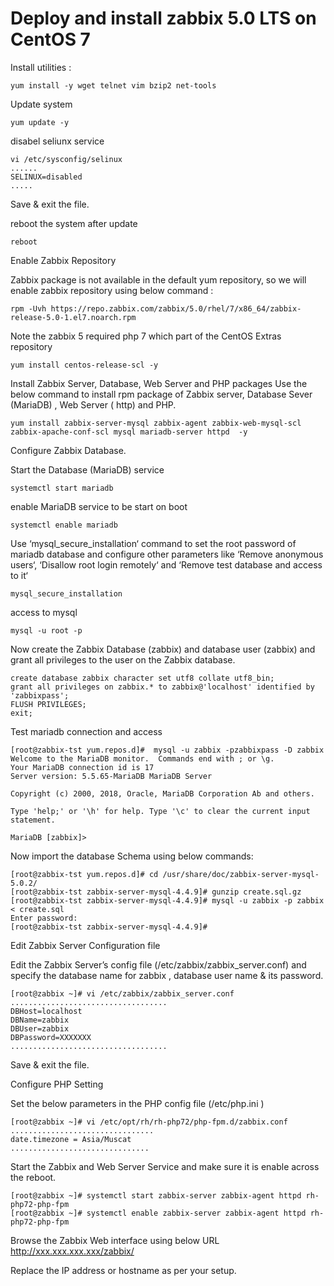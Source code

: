 # Deploy and install zabbix 5.0 LTS on CentOS 7
Install utilities :
```
yum install -y wget telnet vim bzip2 net-tools
```
Update system

```
yum update -y
```
disabel seliunx service
```
vi /etc/sysconfig/selinux
......
SELINUX=disabled
.....
```
Save & exit the file.

reboot the system after update
```
reboot
```
Enable Zabbix  Repository

Zabbix package is not available in the default yum repository, so we will enable zabbix repository using below command :

```
rpm -Uvh https://repo.zabbix.com/zabbix/5.0/rhel/7/x86_64/zabbix-release-5.0-1.el7.noarch.rpm

```

Note the zabbix 5 required php 7 which part of the CentOS Extras repository
```
yum install centos-release-scl -y
```

Install Zabbix Server, Database, Web Server and PHP packages
Use the below command to install rpm package of Zabbix server, Database Sever (MariaDB) , Web Server ( http) and PHP.
```
yum install zabbix-server-mysql zabbix-agent zabbix-web-mysql-scl zabbix-apache-conf-scl mysql mariadb-server httpd  -y
```

Configure Zabbix Database.

Start the Database (MariaDB) service
```
systemctl start mariadb
```
enable MariaDB service to be start on boot
```
systemctl enable mariadb
```
Use ‘mysql_secure_installation‘ command to set the root password of mariadb database and configure other parameters like ‘Remove anonymous users‘, ‘Disallow root login remotely‘ and ‘Remove test database and access to it‘
```
mysql_secure_installation
```
access to mysql
```
mysql -u root -p
```
Now create the Zabbix Database (zabbix) and database user (zabbix) and grant all privileges to the user on the Zabbix database.
```
create database zabbix character set utf8 collate utf8_bin;
grant all privileges on zabbix.* to zabbix@'localhost' identified by 'zabbixpass';
FLUSH PRIVILEGES;
exit;
```
Test mariadb connection and access
```
[root@zabbix-tst yum.repos.d]#  mysql -u zabbix -pzabbixpass -D zabbix
Welcome to the MariaDB monitor.  Commands end with ; or \g.
Your MariaDB connection id is 17
Server version: 5.5.65-MariaDB MariaDB Server
 
Copyright (c) 2000, 2018, Oracle, MariaDB Corporation Ab and others.
 
Type 'help;' or '\h' for help. Type '\c' to clear the current input statement.
 
MariaDB [zabbix]>
```
Now import the database Schema using below commands:
```
[root@zabbix-tst yum.repos.d]# cd /usr/share/doc/zabbix-server-mysql-5.0.2/
[root@zabbix-tst zabbix-server-mysql-4.4.9]# gunzip create.sql.gz
[root@zabbix-tst zabbix-server-mysql-4.4.9]# mysql -u zabbix -p zabbix < create.sql
Enter password:
[root@zabbix-tst zabbix-server-mysql-4.4.9]#
```
Edit Zabbix Server Configuration file

Edit the Zabbix Server’s config file (/etc/zabbix/zabbix_server.conf) and specify the database name for zabbix , database user name & its password.
```
[root@zabbix ~]# vi /etc/zabbix/zabbix_server.conf
...................................
DBHost=localhost
DBName=zabbix
DBUser=zabbix
DBPassword=XXXXXXX
...................................
```
Save & exit the file.


Configure PHP Setting

Set the below parameters in the PHP config file (/etc/php.ini )
```
[root@zabbix ~]# vi /etc/opt/rh/rh-php72/php-fpm.d/zabbix.conf
................................
date.timezone = Asia/Muscat
...............................
```

Start the Zabbix and Web Server Service and make sure it is enable across the reboot.
```
[root@zabbix ~]# systemctl start zabbix-server zabbix-agent httpd rh-php72-php-fpm
[root@zabbix ~]# systemctl enable zabbix-server zabbix-agent httpd rh-php72-php-fpm
```
Browse the Zabbix Web interface using below URL
http://xxx.xxx.xxx.xxx/zabbix/

Replace the IP address or hostname as per your setup.



